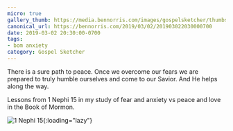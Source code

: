 ```yaml
---
micro: true
gallery_thumb: https://media.bennorris.com/images/gospelsketcher/thumbs/1-nephi-15-01.jpg
canonical_url: https://bennorris.com/2019/03/02/201903022030000700
date: 2019-03-02 20:30:00-0700
tags:
- bom anxiety
category: Gospel Sketcher
---
```


There is a sure path to peace. Once we overcome our fears we are prepared to truly humble ourselves and come to our Savior. And He helps along the way.

Lessons from 1 Nephi 15 in my study of fear and anxiety vs peace and love in the Book of Mormon.

![1 Nephi 15](https://media.bennorris.com/images/gospelsketcher/bom-anxiety-study/1-nephi-15-01.jpg){:loading="lazy"}